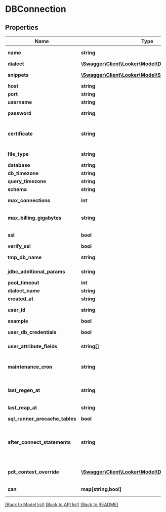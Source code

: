 # DBConnection

## Properties
Name | Type | Description | Notes
------------ | ------------- | ------------- | -------------
**name** | **string** | Name of the connection. Also used as the unique identifier | [optional] 
**dialect** | [**\Swagger\Client\Looker\Model\Dialect**](Dialect.md) | (Read-only) SQL Dialect details | [optional] 
**snippets** | [**\Swagger\Client\Looker\Model\Snippet[]**](Snippet.md) | SQL Runner snippets for this connection | [optional] 
**host** | **string** | Host name/address of server | [optional] 
**port** | **string** | Port number on server | [optional] 
**username** | **string** | Username for server authentication | [optional] 
**password** | **string** | (Write-Only) Password for server authentication | [optional] 
**certificate** | **string** | (Write-Only) Base64 encoded Certificate body for server authentication (when appropriate for dialect). | [optional] 
**file_type** | **string** | (Write-Only) Certificate keyfile type - .json or .p12 | [optional] 
**database** | **string** | Database name | [optional] 
**db_timezone** | **string** | Time zone of database | [optional] 
**query_timezone** | **string** | Timezone to use in queries | [optional] 
**schema** | **string** | Scheme name | [optional] 
**max_connections** | **int** | Maximum number of concurrent connection to use | [optional] 
**max_billing_gigabytes** | **string** | Maximum size of query in GBs (BigQuery only, can be a user_attribute name) | [optional] 
**ssl** | **bool** | Use SSL/TLS when connecting to server | [optional] 
**verify_ssl** | **bool** | Verify the SSL | [optional] 
**tmp_db_name** | **string** | Name of temporary database (if used) | [optional] 
**jdbc_additional_params** | **string** | Additional params to add to JDBC connection string | [optional] 
**pool_timeout** | **int** | Pool Timeout | [optional] 
**dialect_name** | **string** | (Read/Write) SQL Dialect name | [optional] 
**created_at** | **string** | Creation date for this connection | [optional] 
**user_id** | **string** | Id of user who last modified this connection configuration | [optional] 
**example** | **bool** | Is this an example connection | [optional] 
**user_db_credentials** | **bool** | (Limited access feature) Are per user db credentials enabled | [optional] 
**user_attribute_fields** | **string[]** | Fields whose values map to user attribute names | [optional] 
**maintenance_cron** | **string** | Cron string specifying when maintenance such as PDT trigger checks and drops should be performed | [optional] 
**last_regen_at** | **string** | Unix timestamp at start of last completed PDT trigger check process | [optional] 
**last_reap_at** | **string** | Unix timestamp at start of last completed PDT reap process | [optional] 
**sql_runner_precache_tables** | **bool** | Precache tables in the SQL Runner | [optional] 
**after_connect_statements** | **string** | SQL statements (semicolon separated) to issue after connecting to the database. Requires &#x60;custom_after_connect_statements&#x60; license feature | [optional] 
**pdt_context_override** | [**\Swagger\Client\Looker\Model\DBConnectionOverride**](DBConnectionOverride.md) | db_connection_override for this connection in the &#x60;pdt&#x60; maintenance context | [optional] 
**can** | **map[string,bool]** | Operations the current user is able to perform on this object | [optional] 

[[Back to Model list]](../README.md#documentation-for-models) [[Back to API list]](../README.md#documentation-for-api-endpoints) [[Back to README]](../README.md)


